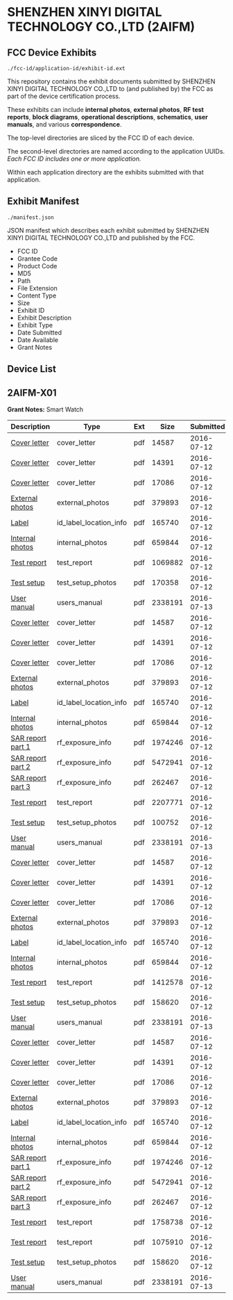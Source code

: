 # SHENZHEN XINYI DIGITAL TECHNOLOGY CO.,LTD (2AIFM)
## FCC Device Exhibits

```
./fcc-id/application-id/exhibit-id.ext
```

This repository contains the exhibit documents submitted by SHENZHEN XINYI DIGITAL TECHNOLOGY CO.,LTD to (and published by) the FCC as part of the device certification process.

These exhibits can include **internal photos**, **external photos**, **RF test reports**, **block diagrams**, **operational descriptions**, **schematics**, **user manuals**, and various **correspondence**.

The top-level directories are sliced by the FCC ID of each device.

The second-level directories are named according to the application UUIDs. *Each FCC ID includes one or more application.*

Within each application directory are the exhibits submitted with that application. 

## Exhibit Manifest

```
./manifest.json
```

JSON manifest which describes each exhibit submitted by SHENZHEN XINYI DIGITAL TECHNOLOGY CO.,LTD and published by the FCC.

- FCC ID
- Grantee Code
- Product Code
- MD5
- Path
- File Extension
- Content Type
- Size
- Exhibit ID
- Exhibit Description
- Exhibit Type
- Date Submitted
- Date Available
- Grant Notes

## Device List
## 2AIFM-X01
**Grant Notes:** Smart Watch

| Description | Type | Ext | Size | Submitted | Available |
| ----------- | ---- | --- | ---- | --------- | --------- |
| [Cover letter](2AIFM-X01/70acea301d37b575bccf30b0524e0431/3059575.pdf) | cover_letter | pdf | 14587 | 2016-07-12 | 2016-07-13 |
| [Cover letter](2AIFM-X01/70acea301d37b575bccf30b0524e0431/3059576.pdf) | cover_letter | pdf | 14391 | 2016-07-12 | 2016-07-13 |
| [Cover letter](2AIFM-X01/70acea301d37b575bccf30b0524e0431/3059577.pdf) | cover_letter | pdf | 17086 | 2016-07-12 | 2016-07-13 |
| [External photos](2AIFM-X01/70acea301d37b575bccf30b0524e0431/3059578.pdf) | external_photos | pdf | 379893 | 2016-07-12 | 2016-07-13 |
| [Label](2AIFM-X01/70acea301d37b575bccf30b0524e0431/3059579.pdf) | id_label_location_info | pdf | 165740 | 2016-07-12 | 2016-07-13 |
| [Internal photos](2AIFM-X01/70acea301d37b575bccf30b0524e0431/3059580.pdf) | internal_photos | pdf | 659844 | 2016-07-12 | 2016-07-13 |
| [Test report](2AIFM-X01/70acea301d37b575bccf30b0524e0431/3059671.pdf) | test_report | pdf | 1069882 | 2016-07-12 | 2016-07-13 |
| [Test setup](2AIFM-X01/70acea301d37b575bccf30b0524e0431/3059672.pdf) | test_setup_photos | pdf | 170358 | 2016-07-12 | 2016-07-13 |
| [User manual](2AIFM-X01/70acea301d37b575bccf30b0524e0431/3060618.pdf) | users_manual | pdf | 2338191 | 2016-07-13 | 2016-07-13 |
| [Cover letter](2AIFM-X01/19a106fec153a1eb3f107edfc3537dc6/3059575.pdf) | cover_letter | pdf | 14587 | 2016-07-12 | 2016-07-13 |
| [Cover letter](2AIFM-X01/19a106fec153a1eb3f107edfc3537dc6/3059576.pdf) | cover_letter | pdf | 14391 | 2016-07-12 | 2016-07-13 |
| [Cover letter](2AIFM-X01/19a106fec153a1eb3f107edfc3537dc6/3059577.pdf) | cover_letter | pdf | 17086 | 2016-07-12 | 2016-07-13 |
| [External photos](2AIFM-X01/19a106fec153a1eb3f107edfc3537dc6/3059578.pdf) | external_photos | pdf | 379893 | 2016-07-12 | 2016-07-13 |
| [Label](2AIFM-X01/19a106fec153a1eb3f107edfc3537dc6/3059579.pdf) | id_label_location_info | pdf | 165740 | 2016-07-12 | 2016-07-13 |
| [Internal photos](2AIFM-X01/19a106fec153a1eb3f107edfc3537dc6/3059580.pdf) | internal_photos | pdf | 659844 | 2016-07-12 | 2016-07-13 |
| [SAR report part 1](2AIFM-X01/19a106fec153a1eb3f107edfc3537dc6/3059583.pdf) | rf_exposure_info | pdf | 1974246 | 2016-07-12 | 2016-07-13 |
| [SAR report part 2](2AIFM-X01/19a106fec153a1eb3f107edfc3537dc6/3059584.pdf) | rf_exposure_info | pdf | 5472941 | 2016-07-12 | 2016-07-13 |
| [SAR report part 3](2AIFM-X01/19a106fec153a1eb3f107edfc3537dc6/3059585.pdf) | rf_exposure_info | pdf | 262467 | 2016-07-12 | 2016-07-13 |
| [Test report](2AIFM-X01/19a106fec153a1eb3f107edfc3537dc6/3059588.pdf) | test_report | pdf | 2207771 | 2016-07-12 | 2016-07-13 |
| [Test setup](2AIFM-X01/19a106fec153a1eb3f107edfc3537dc6/3059589.pdf) | test_setup_photos | pdf | 100752 | 2016-07-12 | 2016-07-13 |
| [User manual](2AIFM-X01/19a106fec153a1eb3f107edfc3537dc6/3060618.pdf) | users_manual | pdf | 2338191 | 2016-07-13 | 2016-07-13 |
| [Cover letter](2AIFM-X01/318ce78bbb42592dd8835dc71755dac3/3059575.pdf) | cover_letter | pdf | 14587 | 2016-07-12 | 2016-07-13 |
| [Cover letter](2AIFM-X01/318ce78bbb42592dd8835dc71755dac3/3059576.pdf) | cover_letter | pdf | 14391 | 2016-07-12 | 2016-07-13 |
| [Cover letter](2AIFM-X01/318ce78bbb42592dd8835dc71755dac3/3059577.pdf) | cover_letter | pdf | 17086 | 2016-07-12 | 2016-07-13 |
| [External photos](2AIFM-X01/318ce78bbb42592dd8835dc71755dac3/3059578.pdf) | external_photos | pdf | 379893 | 2016-07-12 | 2016-07-13 |
| [Label](2AIFM-X01/318ce78bbb42592dd8835dc71755dac3/3059579.pdf) | id_label_location_info | pdf | 165740 | 2016-07-12 | 2016-07-13 |
| [Internal photos](2AIFM-X01/318ce78bbb42592dd8835dc71755dac3/3059580.pdf) | internal_photos | pdf | 659844 | 2016-07-12 | 2016-07-13 |
| [Test report](2AIFM-X01/318ce78bbb42592dd8835dc71755dac3/3059642.pdf) | test_report | pdf | 1412578 | 2016-07-12 | 2016-07-13 |
| [Test setup](2AIFM-X01/318ce78bbb42592dd8835dc71755dac3/3059626.pdf) | test_setup_photos | pdf | 158620 | 2016-07-12 | 2016-07-13 |
| [User manual](2AIFM-X01/318ce78bbb42592dd8835dc71755dac3/3060618.pdf) | users_manual | pdf | 2338191 | 2016-07-13 | 2016-07-13 |
| [Cover letter](2AIFM-X01/1e739e3bae6b26a8b1743af147d409b6/3059575.pdf) | cover_letter | pdf | 14587 | 2016-07-12 | 2016-07-13 |
| [Cover letter](2AIFM-X01/1e739e3bae6b26a8b1743af147d409b6/3059576.pdf) | cover_letter | pdf | 14391 | 2016-07-12 | 2016-07-13 |
| [Cover letter](2AIFM-X01/1e739e3bae6b26a8b1743af147d409b6/3059577.pdf) | cover_letter | pdf | 17086 | 2016-07-12 | 2016-07-13 |
| [External photos](2AIFM-X01/1e739e3bae6b26a8b1743af147d409b6/3059578.pdf) | external_photos | pdf | 379893 | 2016-07-12 | 2016-07-13 |
| [Label](2AIFM-X01/1e739e3bae6b26a8b1743af147d409b6/3059579.pdf) | id_label_location_info | pdf | 165740 | 2016-07-12 | 2016-07-13 |
| [Internal photos](2AIFM-X01/1e739e3bae6b26a8b1743af147d409b6/3059580.pdf) | internal_photos | pdf | 659844 | 2016-07-12 | 2016-07-13 |
| [SAR report part 1](2AIFM-X01/1e739e3bae6b26a8b1743af147d409b6/3059583.pdf) | rf_exposure_info | pdf | 1974246 | 2016-07-12 | 2016-07-13 |
| [SAR report part 2](2AIFM-X01/1e739e3bae6b26a8b1743af147d409b6/3059584.pdf) | rf_exposure_info | pdf | 5472941 | 2016-07-12 | 2016-07-13 |
| [SAR report part 3](2AIFM-X01/1e739e3bae6b26a8b1743af147d409b6/3059585.pdf) | rf_exposure_info | pdf | 262467 | 2016-07-12 | 2016-07-13 |
| [Test report](2AIFM-X01/1e739e3bae6b26a8b1743af147d409b6/3059624.pdf) | test_report | pdf | 1758738 | 2016-07-12 | 2016-07-13 |
| [Test report](2AIFM-X01/1e739e3bae6b26a8b1743af147d409b6/3059625.pdf) | test_report | pdf | 1075910 | 2016-07-12 | 2016-07-13 |
| [Test setup](2AIFM-X01/1e739e3bae6b26a8b1743af147d409b6/3059626.pdf) | test_setup_photos | pdf | 158620 | 2016-07-12 | 2016-07-13 |
| [User manual](2AIFM-X01/1e739e3bae6b26a8b1743af147d409b6/3060618.pdf) | users_manual | pdf | 2338191 | 2016-07-13 | 2016-07-13 |
